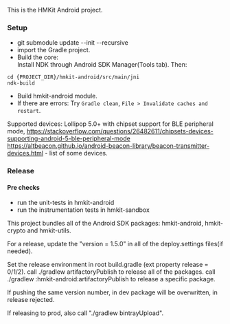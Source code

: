 This is the HMKit Android project.

### Setup

* git submodule update --init --recursive
* import the Gradle project.
* Build the core:  
Install NDK through Android SDK Manager(Tools tab). Then:
```
cd {PROJECT_DIR}/hmkit-android/src/main/jni 
ndk-build
```
* Build hmkit-android module.
* If there are errors: Try `Gradle clean`, `File > Invalidate caches and restart`.

Supported devices: Lollipop 5.0+ with chipset support for BLE peripheral mode, https://stackoverflow.com/questions/26482611/chipsets-devices-supporting-android-5-ble-peripheral-mode https://altbeacon.github.io/android-beacon-library/beacon-transmitter-devices.html - list of some devices.

### Release

#### Pre checks
* run the unit-tests in hmkit-android
* run the instrumentation tests in hmkit-sandbox

This project bundles all of the Android SDK packages: hmkit-android, hmkit-crypto and hmkit-utils.

For a release, update the "version = 1.5.0" in all of the deploy.settings files(if needed).

Set the release environment in root build.gradle (ext property release = 0/1/2).
call ./gradlew artifactoryPublish to release all of the packages.
call ./gradlew :hmkit-android:artifactoryPublish to release a specific package.

If pushing the same version number, in dev package will be overwritten, in release rejected.

If releasing to prod, also call "./gradlew bintrayUpload".